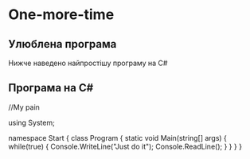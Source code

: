 # One-more-time

## Улюблена програма
 
 Нижче наведено найпростішу програму на C#

## Програма на C#

//My pain

using System;

namespace Start
{
    class Program
    {
        static void Main(string[] args)
        {
            while(true)
            {
                Console.WriteLine("Just do it");
                Console.ReadLine();
            }
        }
    }
}
